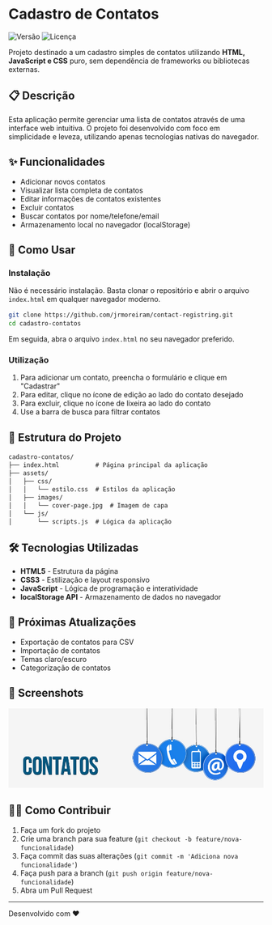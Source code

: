 # Cadastro de Contatos

![Versão](https://img.shields.io/badge/versão-1.0.0-blue)
![Licença](https://img.shields.io/badge/licença-MIT-green)

Projeto destinado a um cadastro simples de contatos utilizando **HTML, JavaScript e CSS** puro, sem dependência de frameworks ou bibliotecas externas.

## 📋 Descrição

Esta aplicação permite gerenciar uma lista de contatos através de uma interface web intuitiva. O projeto foi desenvolvido com foco em simplicidade e leveza, utilizando apenas tecnologias nativas do navegador.

## ✨ Funcionalidades

- Adicionar novos contatos
- Visualizar lista completa de contatos
- Editar informações de contatos existentes
- Excluir contatos
- Buscar contatos por nome/telefone/email
- Armazenamento local no navegador (localStorage)

## 🚀 Como Usar

### Instalação

Não é necessário instalação. Basta clonar o repositório e abrir o arquivo `index.html` em qualquer navegador moderno.

```bash
git clone https://github.com/jrmoreiram/contact-registring.git
cd cadastro-contatos
```

Em seguida, abra o arquivo `index.html` no seu navegador preferido.

### Utilização

1. Para adicionar um contato, preencha o formulário e clique em "Cadastrar"
2. Para editar, clique no ícone de edição ao lado do contato desejado
3. Para excluir, clique no ícone de lixeira ao lado do contato
4. Use a barra de busca para filtrar contatos

## 🧩 Estrutura do Projeto

```
cadastro-contatos/
├── index.html          # Página principal da aplicação
├── assets/
│   ├── css/
│   │   └── estilo.css  # Estilos da aplicação
│   ├── images/
│   │   └── cover-page.jpg  # Imagem de capa
│   └── js/
│       └── scripts.js  # Lógica da aplicação
```

## 🛠️ Tecnologias Utilizadas

- **HTML5** - Estrutura da página
- **CSS3** - Estilização e layout responsivo
- **JavaScript** - Lógica de programação e interatividade
- **localStorage API** - Armazenamento de dados no navegador

## 🔄 Próximas Atualizações

- Exportação de contatos para CSV
- Importação de contatos
- Temas claro/escuro
- Categorização de contatos

## 📸 Screenshots

<p align="center">
  <img src="assets/images/cover-page.jpg" alt="Tela inicial" width="600" />
</p>

## 👨‍💻 Como Contribuir

1. Faça um fork do projeto
2. Crie uma branch para sua feature (`git checkout -b feature/nova-funcionalidade`)
3. Faça commit das suas alterações (`git commit -m 'Adiciona nova funcionalidade'`)
4. Faça push para a branch (`git push origin feature/nova-funcionalidade`)
5. Abra um Pull Request
---

Desenvolvido com ❤️
